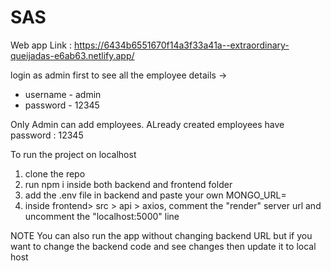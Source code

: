 # SAS

Web app Link : https://6434b6551670f14a3f33a41a--extraordinary-queijadas-e6ab63.netlify.app/

login as admin first to see all the employee details -> 
* username - admin
* password - 12345

Only Admin can add employees. ALready created employees have password : 12345

To run the project on localhost

1. clone the repo
2. run npm i inside both backend and frontend folder
3. add the .env file in backend and paste your own MONGO_URL=<url>
4. inside frontend> src > api > axios, comment the "render" server url and uncomment the "localhost:5000" line
  
NOTE You can also run the app without changing backend URL but if you want to change the backend code and see changes then update it to local host
